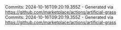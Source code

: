 Commits: 2024-10-16T09:20:19.355Z - Generated via https://github.com/marketplace/actions/artificial-grass
<br>
Commits: 2024-10-16T09:20:19.355Z - Generated via https://github.com/marketplace/actions/artificial-grass
<br>
